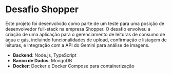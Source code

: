 # Desafio Shopper

Este projeto foi desenvolvido como parte de um teste para uma posição de desenvolvedor full-stack na empresa Shopper. 
O desafio envolveu a criação de uma aplicação para o gerenciamento de leituras de consumo de água e gás, incluindo funcionalidades de upload, confirmação e listagem de leituras, e integração com a API do Gemini para análise de imagens.

- **Backend**: Node.js, TypeScript
- **Banco de Dados**: MongoDB
- **Docker**: Docker e Docker Compose para containerização
